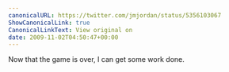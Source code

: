 ```yaml
---
canonicalURL: https://twitter.com/jmjordan/status/5356103067
ShowCanonicalLink: true
CanonicalLinkText: View original on
date: 2009-11-02T04:50:47+00:00
---
```

Now that the game is over, I can get some work done.